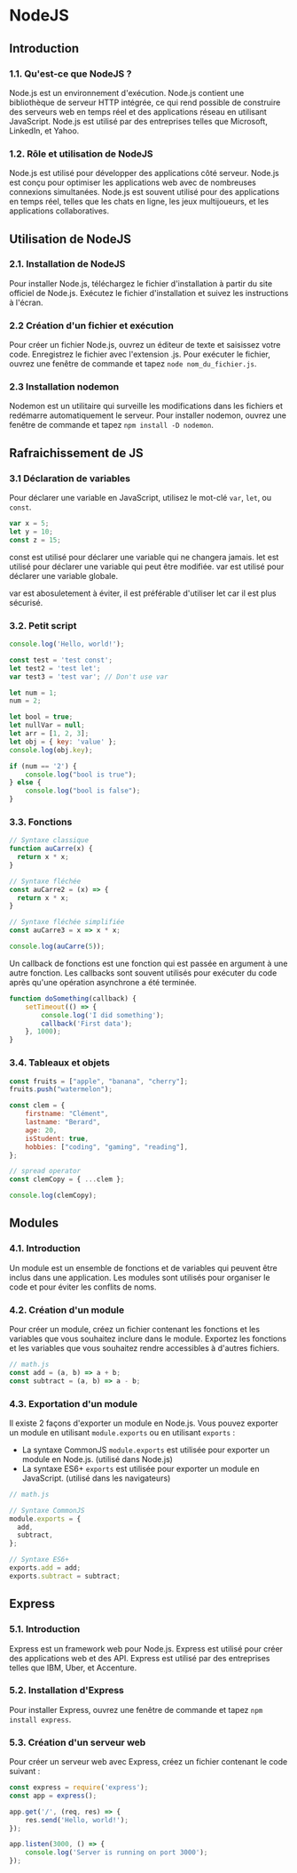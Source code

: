 # NodeJS

## Introduction

### 1.1. Qu'est-ce que NodeJS ?

Node.js est un environnement d'exécution. Node.js contient une bibliothèque de serveur HTTP intégrée, ce qui rend possible de construire des serveurs web en temps réel et des applications réseau en utilisant JavaScript. Node.js est utilisé par des entreprises telles que Microsoft, LinkedIn, et Yahoo.

### 1.2. Rôle et utilisation de NodeJS

Node.js est utilisé pour développer des applications côté serveur. Node.js est conçu pour optimiser les applications web avec de nombreuses connexions simultanées. Node.js est souvent utilisé pour des applications en temps réel, telles que les chats en ligne, les jeux multijoueurs, et les applications collaboratives.

## Utilisation de NodeJS

### 2.1. Installation de NodeJS

Pour installer Node.js, téléchargez le fichier d'installation à partir du site officiel de Node.js. Exécutez le fichier d'installation et suivez les instructions à l'écran.

### 2.2 Création d'un fichier et exécution

Pour créer un fichier Node.js, ouvrez un éditeur de texte et saisissez votre code. Enregistrez le fichier avec l'extension .js. Pour exécuter le fichier, ouvrez une fenêtre de commande et tapez `node nom_du_fichier.js`.

### 2.3 Installation nodemon

Nodemon est un utilitaire qui surveille les modifications dans les fichiers et redémarre automatiquement le serveur. Pour installer nodemon, ouvrez une fenêtre de commande et tapez `npm install -D nodemon`.

## Rafraichissement de JS

### 3.1 Déclaration de variables

Pour déclarer une variable en JavaScript, utilisez le mot-clé `var`, `let`, ou `const`.

```javascript
var x = 5;
let y = 10;
const z = 15;
```

const est utilisé pour déclarer une variable qui ne changera jamais. let est utilisé pour déclarer une variable qui peut être modifiée. var est utilisé pour déclarer une variable globale.

var est abosuletement à éviter, il est préférable d'utiliser let car il est plus sécurisé. 

### 3.2. Petit script

```javascript
console.log('Hello, world!');

const test = 'test const';
let test2 = 'test let'; 
var test3 = 'test var'; // Don't use var

let num = 1;
num = 2;

let bool = true;
let nullVar = null;
let arr = [1, 2, 3];
let obj = { key: 'value' };
console.log(obj.key);

if (num == '2') {
	console.log("bool is true");
} else {
	console.log("bool is false");
}
```

### 3.3. Fonctions

```javascript
// Syntaxe classique
function auCarre(x) {
  return x * x;
}

// Syntaxe fléchée
const auCarre2 = (x) => {
  return x * x;
}

// Syntaxe fléchée simplifiée
const auCarre3 = x => x * x;

console.log(auCarre(5));
```

Un callback de fonctions est une fonction qui est passée en argument à une autre fonction. Les callbacks sont souvent utilisés pour exécuter du code après qu'une opération asynchrone a été terminée.

```javascript
function doSomething(callback) {
	setTimeout(() => {
		console.log('I did something');
		callback('First data');
	}, 1000);
}
```

### 3.4. Tableaux et objets

```javascript
const fruits = ["apple", "banana", "cherry"];
fruits.push("watermelon");

const clem = {
	firstname: "Clément",
	lastname: "Berard",
	age: 20,
	isStudent: true,
	hobbies: ["coding", "gaming", "reading"],
};

// spread operator
const clemCopy = { ...clem };

console.log(clemCopy);
```

## Modules

### 4.1. Introduction

Un module est un ensemble de fonctions et de variables qui peuvent être inclus dans une application. Les modules sont utilisés pour organiser le code et pour éviter les conflits de noms.

### 4.2. Création d'un module

Pour créer un module, créez un fichier contenant les fonctions et les variables que vous souhaitez inclure dans le module. Exportez les fonctions et les variables que vous souhaitez rendre accessibles à d'autres fichiers.

```javascript
// math.js
const add = (a, b) => a + b;
const subtract = (a, b) => a - b;

```

### 4.3. Exportation d'un module

Il existe 2 façons d'exporter un module en Node.js. Vous pouvez exporter un module en utilisant `module.exports` ou en utilisant `exports` :
- La syntaxe CommonJS `module.exports` est utilisée pour exporter un module en Node.js. (utilisé dans Node.js)
- La syntaxe ES6+ `exports` est utilisée pour exporter un module en JavaScript. (utilisé dans les navigateurs)

```javascript
// math.js

// Syntaxe CommonJS
module.exports = {
  add,
  subtract,
};

// Syntaxe ES6+
exports.add = add;
exports.subtract = subtract;
```

## Express

### 5.1. Introduction

Express est un framework web pour Node.js. Express est utilisé pour créer des applications web et des API. Express est utilisé par des entreprises telles que IBM, Uber, et Accenture.

### 5.2. Installation d'Express

Pour installer Express, ouvrez une fenêtre de commande et tapez `npm install express`.

### 5.3. Création d'un serveur web

Pour créer un serveur web avec Express, créez un fichier contenant le code suivant :

```javascript
const express = require('express');
const app = express();

app.get('/', (req, res) => {
	res.send('Hello, world!');
});

app.listen(3000, () => {
	console.log('Server is running on port 3000');
});
```